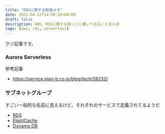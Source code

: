 ```yaml
---
title: "RDSに関する勉強メモ"
date: 2021-04-12T14:50:16+09:00
draft: false
description: AWS、RDSに関する端っこに書いてあることまとめ
tags: [aws, rds, serverless]
---
```


クソ記事です。

### Aurora Serverless

参考記事

- https://service.plan-b.co.jp/blog/tech/28232/

### サブネットグループ

すごい一般的な名前に見えるけど、それぞれのサービスで定義されてるようだ

- [RDS](https://docs.aws.amazon.com/ja_jp/AmazonRDS/latest/UserGuide/CHAP_Tutorials.WebServerDB.CreateVPC.html#CHAP_Tutorials.WebServerDB.CreateVPC.DBSubnetGroup)
- [ElastiCache](https://docs.aws.amazon.com/ja_jp/AmazonElastiCache/latest/mem-ug/SubnetGroups.Creating.html)
- [Dynamo DB](https://docs.aws.amazon.com/ja_jp/amazondynamodb/latest/developerguide/DAX.create-cluster.console.create-subnet-group.html)

